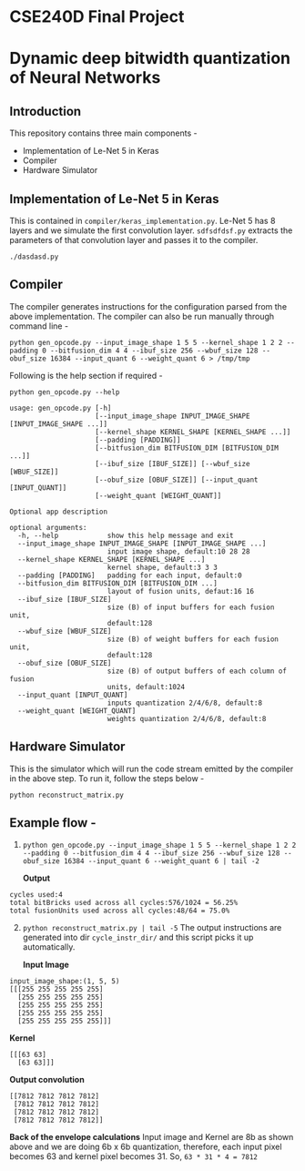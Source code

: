 # CSE240D Final Project
# Dynamic deep bitwidth quantization of Neural Networks

## Introduction

This repository contains three main components - 
  * Implementation of Le-Net 5 in Keras
  * Compiler
  * Hardware Simulator

## Implementation of Le-Net 5 in Keras

This is contained in ```compiler/keras_implementation.py```. Le-Net 5 has 8 layers and we simulate the first convolution layer. ```sdfsdfdsf.py``` extracts the parameters of that convolution layer and passes it to the compiler.

`./dasdasd.py`

## Compiler

The compiler generates instructions for the configuration parsed from the above implementation. The compiler can also be run manually through command line - 

`python gen_opcode.py --input_image_shape 1 5 5 --kernel_shape 1 2 2 --padding 0 --bitfusion_dim 4 4 --ibuf_size 256 --wbuf_size 128 --obuf_size 16384 --input_quant 6 --weight_quant 6 > /tmp/tmp`

Following is the help section if required - 

`python gen_opcode.py --help`

```
usage: gen_opcode.py [-h]
                     [--input_image_shape INPUT_IMAGE_SHAPE [INPUT_IMAGE_SHAPE ...]]
                     [--kernel_shape KERNEL_SHAPE [KERNEL_SHAPE ...]]
                     [--padding [PADDING]]
                     [--bitfusion_dim BITFUSION_DIM [BITFUSION_DIM ...]]
                     [--ibuf_size [IBUF_SIZE]] [--wbuf_size [WBUF_SIZE]]
                     [--obuf_size [OBUF_SIZE]] [--input_quant [INPUT_QUANT]]
                     [--weight_quant [WEIGHT_QUANT]]

Optional app description

optional arguments:
  -h, --help            show this help message and exit
  --input_image_shape INPUT_IMAGE_SHAPE [INPUT_IMAGE_SHAPE ...]
                        input image shape, default:10 28 28
  --kernel_shape KERNEL_SHAPE [KERNEL_SHAPE ...]
                        kernel shape, default:3 3 3
  --padding [PADDING]   padding for each input, default:0
  --bitfusion_dim BITFUSION_DIM [BITFUSION_DIM ...]
                        layout of fusion units, defaut:16 16
  --ibuf_size [IBUF_SIZE]
                        size (B) of input buffers for each fusion unit,
                        default:128
  --wbuf_size [WBUF_SIZE]
                        size (B) of weight buffers for each fusion unit,
                        default:128
  --obuf_size [OBUF_SIZE]
                        size (B) of output buffers of each column of fusion
                        units, default:1024
  --input_quant [INPUT_QUANT]
                        inputs quantization 2/4/6/8, default:8
  --weight_quant [WEIGHT_QUANT]
                        weights quantization 2/4/6/8, default:8
```

## Hardware Simulator

This is the simulator which will run the code stream emitted by the compiler in the above step. To run it, follow the steps below - 

`python reconstruct_matrix.py`

## Example flow - 

1. `python gen_opcode.py --input_image_shape 1 5 5 --kernel_shape 1 2 2 --padding 0 --bitfusion_dim 4 4 --ibuf_size 256 --wbuf_size 128 --obuf_size 16384 --input_quant 6 --weight_quant 6 | tail -2`

   **Output**
```
cycles used:4
total bitBricks used across all cycles:576/1024 = 56.25%
total fusionUnits used across all cycles:48/64 = 75.0%
```

2. `python reconstruct_matrix.py | tail -5`
    The output instructions are generated into dir `cycle_instr_dir/` and this script picks it up automatically.
   
   **Input Image**
```
input_image_shape:(1, 5, 5)
[[[255 255 255 255 255]
  [255 255 255 255 255]
  [255 255 255 255 255]
  [255 255 255 255 255]
  [255 255 255 255 255]]]
```
  **Kernel**
```
[[[63 63]
  [63 63]]]
```
  **Output convolution**
```
[[7812 7812 7812 7812]
 [7812 7812 7812 7812]
 [7812 7812 7812 7812]
 [7812 7812 7812 7812]]
```

  **Back of the envelope calculations**
  Input image and Kernel are 8b as shown above and we are doing 6b x 6b quantization, therefore, each input pixel becomes 63 and kernel pixel becomes 31. So, `63 * 31 * 4 = 7812`
